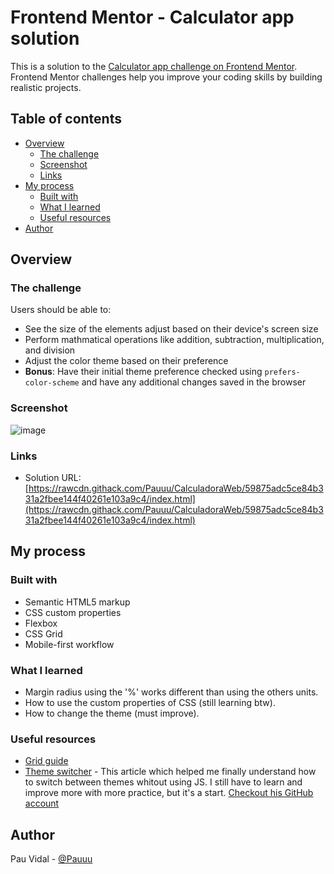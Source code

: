 # Frontend Mentor - Calculator app solution

This is a solution to the [Calculator app challenge on Frontend Mentor](https://www.frontendmentor.io/challenges/calculator-app-9lteq5N29). Frontend Mentor challenges help you improve your coding skills by building realistic projects. 

## Table of contents

- [Overview](#overview)
  - [The challenge](#the-challenge)
  - [Screenshot](#screenshot)
  - [Links](#links)
- [My process](#my-process)
  - [Built with](#built-with)
  - [What I learned](#what-i-learned)
  - [Useful resources](#useful-resources)
- [Author](#author)

## Overview

### The challenge

Users should be able to:

- See the size of the elements adjust based on their device's screen size
- Perform mathmatical operations like addition, subtraction, multiplication, and division
- Adjust the color theme based on their preference
- **Bonus**: Have their initial theme preference checked using `prefers-color-scheme` and have any additional changes saved in the browser

### Screenshot

![image](https://user-images.githubusercontent.com/29251149/120934567-110da880-c6ff-11eb-932d-d90f9829fa4b.png)

### Links

- Solution URL: [https://rawcdn.githack.com/Pauuu/CalculadoraWeb/59875adc5ce84b331a2fbee144f40261e103a9c4/index.html](https://rawcdn.githack.com/Pauuu/CalculadoraWeb/59875adc5ce84b331a2fbee144f40261e103a9c4/index.html)

## My process

### Built with

- Semantic HTML5 markup
- CSS custom properties
- Flexbox
- CSS Grid
- Mobile-first workflow

### What I learned

+ Margin radius using the '%' works different than using the others units.
+ How to use the custom properties of CSS (still learning btw).
+ How to change the theme (must improve).

### Useful resources

- [Grid guide](https://css-tricks.com/snippets/css/complete-guide-grid/) 
- [Theme switcher](https://alexandersandberg.com/theme-switcher/) - This article which helped me finally understand how to switch between themes whitout using JS. I still have to learn and improve more with more practice, but it's a start. [Checkout his GitHub account](https://github.com/alexandersandberg)

## Author
Pau Vidal - [@Pauuu](https://github.com/Pauuu)
